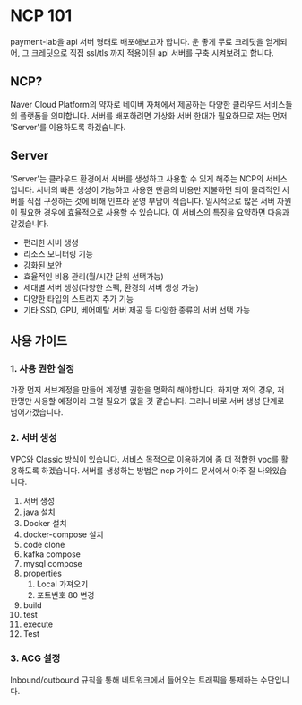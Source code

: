 # NCP 101

payment-lab을 api 서버 형태로 배포해보고자 합니다. 운 좋게 무료 크레딧을 얻게되어, 그 크레딧으로 직접 ssl/tls 까지 적용이된 api 서버를 구축 시켜보려고 합니다. 

## NCP?

Naver Cloud Platform의 약자로 네이버 자체에서 제공하는 다양한 클라우드 서비스들의 플랫폼을 의미합니다. 서버를 배포하려면 가상화 서버 한대가 필요하므로 저는 먼저 'Server'를 이용하도록 하겠습니다.

## Server

'Server'는 클라우드 환경에서 서버를 생성하고 사용할 수 있게 해주는 NCP의 서비스입니다. 서버의 빠른 생성이 가능하고 사용한 만큼의 비용만 지불하면 되어 물리적인 서버를 직접 구성하는 것에 비해 인프라 운영 부담이 적습니다. 일시적으로 많은 서버 자원이 필요한 경우에 효율적으로 사용할 수 있습니다. 이 서비스의 특징을 요약하면 다음과 같겠습니다.

- 편리한 서버 생성
- 리소스 모니터링 기능
- 강화된 보안
- 효율적인 비용 관리(월/시간 단위 선택가능)
- 세대별 서버 생성(다양한 스펙, 환경의 서버 생성 가능)
- 다양한 타입의 스토리지 추가 기능
- 기타 SSD, GPU, 베어메탈 서버 제공 등 다양한 종류의 서버 선택 가능

## 사용 가이드

### 1. 사용 권한 설정

가장 먼저 서브계정을 만들어 계정별 권한을 명확히 해야합니다. 하지만 저의 경우, 저 한명만 사용할 예정이라 그럴 필요가 없을 것 같습니다. 그러니 바로 서버 생성 단계로 넘어가겠습니다. 

### 2. 서버 생성

VPC와 Classic 방식이 있습니다. 서비스 목적으로 이용하기에 좀 더 적합한 vpc를 활용하도록 하겠습니다. 서버를 생성하는 방법은 ncp 가이드 문서에서 아주 잘 나와있습니다.

1. 서버 생성
2. java 설치
3. Docker 설치
4. docker-compose 설치
5. code clone
6. kafka compose
7. mysql compose
8. properties
   1. Local 가져오기
   2. 포트번호 80 변경
9. build
10. test
11. execute
12. Test

### 3. ACG 설정

Inbound/outbound 규칙을 통해 네트워크에서 들어오는 트래픽을 통제하는 수단입니다.